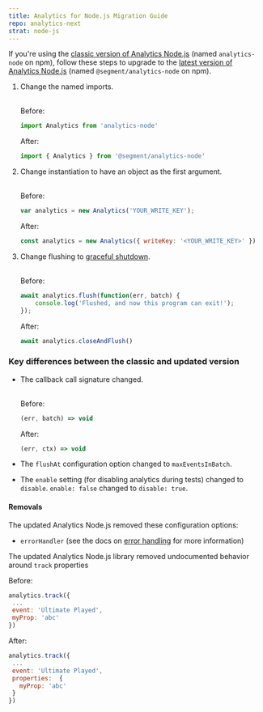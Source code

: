 ```yaml
---
title: Analytics for Node.js Migration Guide
repo: analytics-next
strat: node-js
---
```


If you're using the [classic version of Analytics Node.js](/docs/connections/sources/catalog/libraries/server/node/classic) (named `analytics-node` on npm), follow these steps to upgrade to the [latest version of Analytics Node.js](/connections/sources/catalog/libraries/server/node/) (named `@segment/analytics-node` on npm). 

1. Change the named imports.

    <br> Before:
    ```javascript  
    import Analytics from 'analytics-node'
    ```

    After:
    ```javascript
    import { Analytics } from '@segment/analytics-node'
    ```
2. Change instantiation to have an object as the first argument.

    <br> Before:
    ```javascript  
    var analytics = new Analytics('YOUR_WRITE_KEY');
    ```

    After:
    ```javascript
    const analytics = new Analytics({ writeKey: '<YOUR_WRITE_KEY>' })
    ```
3. Change flushing to [graceful shutdown](/docs/connections/sources/catalog/libraries/server/node/#graceful-shutdown). 

     <br> Before:
    ```javascript  
    await analytics.flush(function(err, batch) {
        console.log('Flushed, and now this program can exit!');
    });
    ```

    After:
    ```javascript
    await analytics.closeAndFlush()
    ```

### Key differences between the classic and updated version     

* The callback call signature changed. 

    <br>Before:
    ```javascript  
    (err, batch) => void
    ```

    After:
    ```javascript
    (err, ctx) => void
    ```
* The `flushAt` configuration option changed to `maxEventsInBatch`.

* The `enable` setting (for disabling analytics during tests) changed to `disable`. `enable: false` changed to `disable: true`.

#### Removals
The updated Analytics Node.js removed these configuration options:
- `errorHandler` (see the docs on [error handling](/docs/connections/sources/catalog/libraries/server/node//#error-handling) for more information)

The updated Analytics Node.js library removed undocumented behavior around `track` properties 

Before:
    
```javascript  
analytics.track({
 ...
 event: 'Ultimate Played',
 myProp: 'abc'
})
```

After:

```javascript
analytics.track({
 ...
 event: 'Ultimate Played',
 properties:  {
   myProp: 'abc'
 }
})
```
